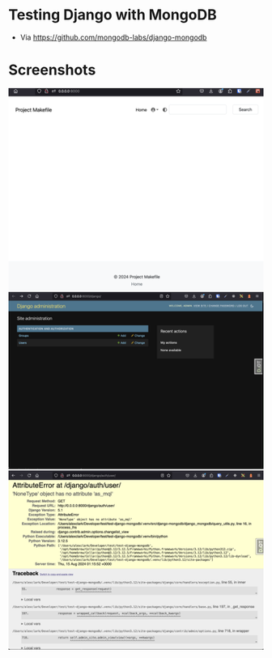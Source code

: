 # Testing Django with MongoDB 

- Via https://github.com/mongodb-labs/django-mongodb

# Screenshots

![screenshot](screenshot.png)
![screenshot](screenshot2.png)
![screenshot](screenshot3.png)

